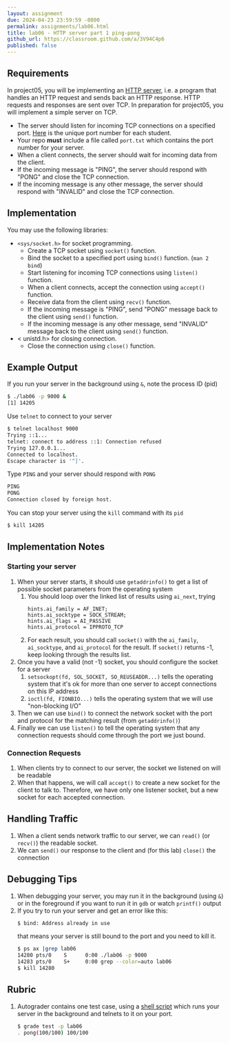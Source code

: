 ```yaml
---
layout: assignment
due: 2024-04-23 23:59:59 -0800
permalink: assignments/lab06.html
title: lab06 - HTTP server part 1 ping-pong
github_url: https://classroom.github.com/a/3V94C4p6
published: false
---
```


## Requirements

In project05, you will be implementing an [HTTP server](https://developer.mozilla.org/en-US/docs/Learn/Common_questions/Web_mechanics/What_is_a_web_server), i.e. a program that handles an HTTP request and sends back an HTTP response. HTTP requests and responses are sent over TCP. In preparation for project05, you will implement a simple server on TCP.

- The server should listen for incoming TCP connections on a specified port. [Here](ports.html) is the unique port number for each student.
- Your repo **must** include a file called `port.txt` which contains the port number for your server.
- When a client connects, the server should wait for incoming data from the client.
- If the incoming message is "PING", the server should respond with "PONG" and close the TCP connection.
- If the incoming message is any other message, the server should respond with "INVALID" and close the TCP connection.

## Implementation

You may use the following libraries:

- `<sys/socket.h>` for socket programming.
	- Create a TCP socket using `socket()` function. 
	- Bind the socket to a specified port using `bind()` function. (`man 2 bind`)
	- Start listening for incoming TCP connections using `listen()` function. 
	- When a client connects, accept the connection using `accept()` function.
	- Receive data from the client using `recv()` function.
	- If the incoming message is "PING", send "PONG" message back to the client using `send()` function.
	- If the incoming message is any other message, send "INVALID" message back to the client using `send()` function.
- < unistd.h> for closing connection.
	- Close the connection using `close()` function.	

## Example Output

If you run your server in the background using `&`, note the process ID (pid)
```sh
$ ./lab06 -p 9000 &
[1] 14205
```
Use `telnet` to connect to your server 
```sh
$ telnet localhost 9000
Trying ::1...
telnet: connect to address ::1: Connection refused
Trying 127.0.0.1...
Connected to localhost.
Escape character is '^]'.
```
Type `PING` and your server should respond with `PONG` 
```sh
PING
PONG
Connection closed by foreign host.
```
You can stop your server using the `kill` command with its `pid`
```sh
$ kill 14205
```

## Implementation Notes

### Starting your server

1. When your server starts, it should use `getaddrinfo()` to get a list of possible socket parameters from the operating system
	1. You should loop over the linked list of results using `ai_next`, trying 
		```
		hints.ai_family = AF_INET;
		hints.ai_socktype = SOCK_STREAM;
		hints.ai_flags = AI_PASSIVE
		hints.ai_protocol = IPPROTO_TCP
		```
	1. For each result, you should call `socket()` with the `ai_family`, `ai_socktype`, and `ai_protocol` for the result. If `socket()` returns -1, keep looking through the results list.
1. Once you have a valid (not -1) socket, you should configure the socket for a server
	1. `setsockopt(fd, SOL_SOCKET, SO_REUSEADDR...)` tells the operating system that it's ok for more than one server to accept connections on this IP address 
	1. `ioctl(fd, FIONBIO...)` tells the operating system that we will use "non-blocking I/O" 
1. Then we can use `bind()` to connect the network socket with the port and protocol for the matching result (from `getaddrinfo()`)
1. Finally we can use `listen()` to tell the operating system that any connection requests should come through the port we just bound.

### Connection Requests

1. When clients try to connect to our server, the socket we listened on will be readable
1. When that happens, we will call `accept()` to create a new socket for the client to talk to. Therefore, we have only one listener socket, but a new socket for each accepted connection.

## Handling Traffic

1. When a client sends network traffic to our server, we can `read()` (or `recv()`) the readable socket.
1. We can `send()` our response to the client and (for this lab) `close()` the connection

## Debugging Tips 

1. When debugging your server, you may run it in the background (using `&`) or in the foreground if you want to run it in `gdb` or watch `printf()` output
1. If you try to run your server and get an error like this:
	```sh
	$ bind: Address already in use
	```
	that means your server is still bound to the port and you need to kill it.
	```sh
	$ ps ax |grep lab06
	14280 pts/0    S      0:00 ./lab06 -p 9000
	14283 pts/0    S+     0:00 grep --color=auto lab06
	$ kill 14280
	```

## Rubric

1. Autograder contains one test case, using a [shell script](https://github.com/cs521-s24/tests/blob/main/lab06/test.sh) which runs your server in the background and telnets to it on your port.
	```sh
	$ grade test -p lab06
	. pong(100/100) 100/100
	```
